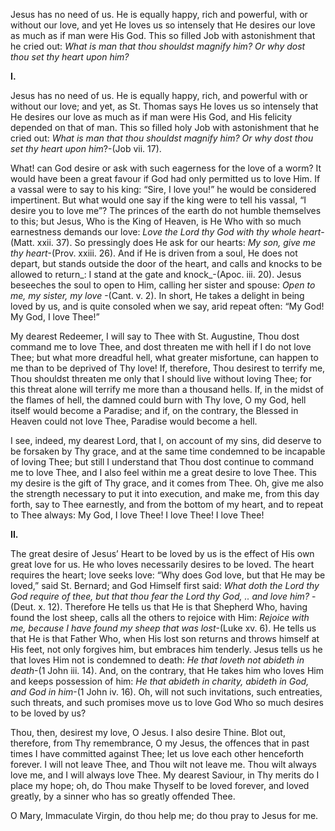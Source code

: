 
Jesus has no need of us. He is equally happy, rich and powerful, with or without our love, and yet He loves us so intensely that He desires our love as much as if man were His God. This so filled Job with astonishment that he cried out: _What is man that thou shouldst magnify him? Or why dost thou set thy heart upon him?_

**I.**

Jesus has no need of us. He is equally happy, rich, and powerful with or without our love; and yet, as St. Thomas says He loves us so intensely that He desires our love as much as if man were His God, and His felicity depended on that of man. This so filled holy Job with astonishment that he cried out: _What is man that thou shouldst magnify him? Or why dost thou set thy heart upon him_?-(Job vii. 17).

What! can God desire or ask with such eagerness for the love of a worm? It would have been a great favour if God had only permitted us to love Him. If a vassal were to say to his king: “Sire, I love you!” he would be considered impertinent. But what would one say if the king were to tell his vassal, “I desire you to love me”? The princes of the earth do not humble themselves to this; but Jesus, Who is the King of Heaven, is He Who with so much earnestness demands our love: _Love the Lord thy God with thy whole heart_-(Matt. xxii. 37). So pressingly does He ask for our hearts: _My son, give me thy heart_-(Prov. xxiii. 26). And if He is driven from a soul, He does not depart, but stands outside the door of the heart, and calls and knocks to be allowed to return_: I stand at the gate and knock_-(Apoc. iii. 20). Jesus beseeches the soul to open to Him, calling her sister and spouse: _Open to me, my sister, my love_ -(Cant. v. 2). In short, He takes a delight in being loved by us, and is quite consoled when we say, arid repeat often: “My God! My God, I love Thee!”

My dearest Redeemer, I will say to Thee with St. Augustine, Thou dost command me to love Thee, and dost threaten me with hell if I do not love Thee; but what more dreadful hell, what greater misfortune, can happen to me than to be deprived of Thy love! If, therefore, Thou desirest to terrify me, Thou shouldst threaten me only that I should live without loving Thee; for this threat alone will terrify me more than a thousand hells. If, in the midst of the flames of hell, the damned could burn with Thy love, O my God, hell itself would become a Paradise; and if, on the contrary, the Blessed in Heaven could not love Thee, Paradise would become a hell.

I see, indeed, my dearest Lord, that I, on account of my sins, did deserve to be forsaken by Thy grace, and at the same time condemned to be incapable of loving Thee; but still I understand that Thou dost continue to command me to love Thee, and I also feel within me a great desire to love Thee. This my desire is the gift of Thy grace, and it comes from Thee. Oh, give me also the strength necessary to put it into execution, and make me, from this day forth, say to Thee earnestly, and from the bottom of my heart, and to repeat to Thee always: My God, I love Thee! I love Thee! I love Thee!

**II.**

The great desire of Jesus’ Heart to be loved by us is the effect of His own great love for us. He who loves necessarily desires to be loved. The heart requires the heart; love seeks love: “Why does God love, but that He may be loved,” said St. Bernard; and God Himself first said: _What doth the Lord thy God require of thee, but that thou fear the Lord thy God, .. and love him?_ -(Deut. x. 12). Therefore He tells us that He is that Shepherd Who, having found the lost sheep, calls all the others to rejoice with Him: _Rejoice with me, because I have found my sheep that was lost_-(Luke xv. 6). He tells us that He is that Father Who, when His lost son returns and throws himself at His feet, not only forgives him, but embraces him tenderly. Jesus tells us he that loves Him not is condemned to death: _He that loveth not abideth in death_-(1 John iii. 14). And, on the contrary, that He takes him who loves Him and keeps possession of him: _He that abideth in charity, abideth in God, and God in him_-(1 John iv. 16). Oh, will not such invitations, such entreaties, such threats, and such promises move us to love God Who so much desires to be loved by us?

Thou, then, desirest my love, O Jesus. I also desire Thine. Blot out, therefore, from Thy remembrance, O my Jesus, the offences that in past times I have committed against Thee; let us love each other henceforth forever. I will not leave Thee, and Thou wilt not leave me. Thou wilt always love me, and I will always love Thee. My dearest Saviour, in Thy merits do I place my hope; oh, do Thou make Thyself to be loved forever, and loved greatly, by a sinner who has so greatly offended Thee.

O Mary, Immaculate Virgin, do thou help me; do thou pray to Jesus for me.

